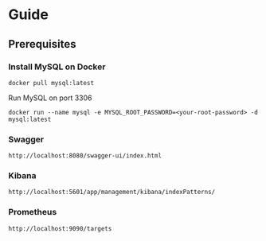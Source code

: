 # Guide

## Prerequisites

### Install MySQL on Docker

`docker pull mysql:latest`

Run MySQL on port 3306

`docker run --name mysql -e MYSQL_ROOT_PASSWORD=<your-root-password> -d mysql:latest`

### Swagger

`http://localhost:8080/swagger-ui/index.html`

### Kibana

`http://localhost:5601/app/management/kibana/indexPatterns/`

### Prometheus

`http://localhost:9090/targets`
